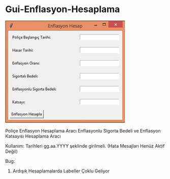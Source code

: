# Gui-Enflasyon-Hesaplama
![alt text](https://github.com/evoloji/Gui-Enflasyon-Hesaplama/blob/master/Temp.JPG)

Poliçe Enflasyon Hesaplama Aracı
Enflasyonlu Sigorta Bedeli ve Enflasyon Katsayısı Hesaplama Aracı

Kullanım:
Tarihleri gg.aa.YYYY şeklinde girilmeli. (Hata Mesajları Henüz Aktif Değil)

Bug:
1. Ardışık Hesaplamalarda Labeller Çoklu Geliyor

